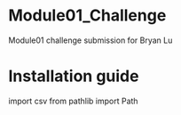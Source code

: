 # Module01_Challenge

Module01 challenge submission for Bryan Lu

# Installation guide

import csv
from pathlib import Path

